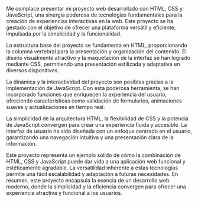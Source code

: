Me complace presentar mi proyecto web desarrollado con HTML, CSS y JavaScript, una sinergia poderosa de tecnologías fundamentales para la creación de experiencias interactivas en la web. Este proyecto se ha gestado con el objetivo de ofrecer una plataforma versátil y eficiente, impulsada por la simplicidad y la funcionalidad.

La estructura base del proyecto se fundamenta en HTML, proporcionando la columna vertebral para la presentación y organización del contenido. El diseño visualmente atractivo y la maquetación de la interfaz se han logrado mediante CSS, permitiendo una presentación estilizada y adaptativa en diversos dispositivos.

La dinámica y la interactividad del proyecto son posibles gracias a la implementación de JavaScript. Con esta poderosa herramienta, se han incorporado funciones que enriquecen la experiencia del usuario, ofreciendo características como validación de formularios, animaciones suaves y actualizaciones en tiempo real.

La simplicidad de la arquitectura HTML, la flexibilidad de CSS y la potencia de JavaScript convergen para crear una experiencia fluida y accesible. La interfaz de usuario ha sido diseñada con un enfoque centrado en el usuario, garantizando una navegación intuitiva y una presentación clara de la información.

Este proyecto representa un ejemplo sólido de cómo la combinación de HTML, CSS y JavaScript puede dar vida a una aplicación web funcional y estéticamente agradable. La versatilidad inherente a estas tecnologías permite una fácil escalabilidad y adaptación a futuras necesidades. En resumen, este proyecto encapsula la esencia de un desarrollo web moderno, donde la simplicidad y la eficiencia convergen para ofrecer una experiencia atractiva y funcional a los usuarios.
